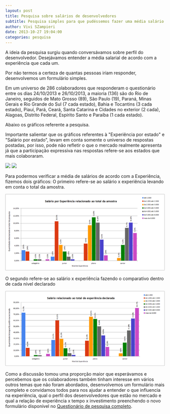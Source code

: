 ```yaml
---
layout: post
title: Pesquisa sobre salários de desenvolvedores
subtitle: Pesquisa simples para que pudéssemos fazer uma média salário dos programadores.
author: Vivi SZampieri
date: 2013-10-27 19:04:00
categories: pesquisa
---
```

A ideia da pesquisa surgiu quando conversávamos sobre perfil do desenvolvedor.
Desejávamos entender a média salarial de acordo com a experiência que cada um.

Por não termos a certeza de quantas pessoas iriam responder, desenvolvemos um formulário simples. 

Em um universo de 286 colaboradores que responderam o questionário entre os dias 24/10/2013 e 
26/10/2013, a maioria (136) são do Rio de Janeiro, seguidos de Mato Grosso (89), São Paulo (19), 
Paraná, Minas Gerais e Rio Grande do Sul (7 cada estado), Bahia e Tocantins (3 cada estado), Piauí,
Pará, Ceará, Santa Catarina e Cidades no exterior (2 cada), Alagoas, Distrito Federal, Espírito 
Santo e Paraíba (1 cada estado).

Abaixo os gráficos referente a pesquisa.

Importante salientar que os gráficos referentes à "Experiência por estado" e "Salário por estado", 
levam em conta somente o universo de respostas postadas, por isso, pode não refletir o que o 
mercado realmente apresenta já que a participação expressiva nas respostas refere-se aos estados 
que mais colaboraram.

<img src="/images/posts/2013-10-27/Experiência por estado.png"/>

<img src="/images/posts/2013-10-27/Salário por estado.png"/>

Para podermos verificar a média de salários de acordo com a Experiência, fizemos dois gráficos:
O primeiro refere-se ao salário x experiência levando em conta o total da amostra.

<img src="/images/posts/2013-10-27/Salário por experiência total da amostra.png"/>

O segundo refere-se ao salário x experiência fazendo o comparativo dentro de cada nível declarado

<img src="/images/posts/2013-10-27/Salário por experiência total dentro da experiência declarada.png"/>

Como a discussão tomou uma proporção maior que esperávamos e percebemos que os colaboradores também
tinham interesse em vários outros temas que não foram abordados, desenvolvemos um formulário mais 
completo e convidamos todos para nos ajudar a entender o que influencia na experiência, qual o 
perfil dos desenvolvedores que estão no mercado e qual a relação de experiência x tempo x investimento 
preenchendo o novo formulário disponível no [Questionário de pesquisa completo][link1].

[link1]: https://docs.google.com/forms/d/1cC06WREOQUiwrmAzXgya1S5aQzgDJzfNAhXoFxHhbT0/viewform
